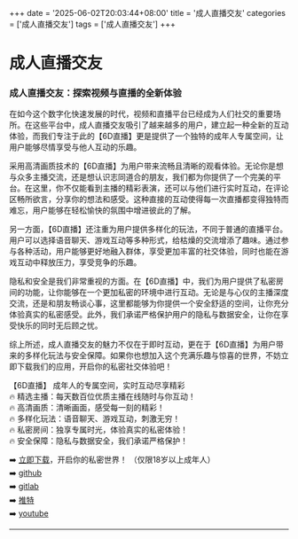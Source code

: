 +++
date = '2025-06-02T20:03:44+08:00'
title = '成人直播交友'
categories = ['成人直播交友']
tags = ['成人直播交友']
+++

# 成人直播交友

### 成人直播交友：探索视频与直播的全新体验

在如今这个数字化快速发展的时代，视频和直播平台已经成为人们社交的重要场所。在这些平台中，成人直播交友吸引了越来越多的用户，建立起一种全新的互动体验，而我们专注于此的【6D直播】更是提供了一个独特的成年人专属空间，让用户能够尽情享受与他人互动的乐趣。

采用高清画质技术的【6D直播】为用户带来流畅且清晰的观看体验。无论你是想与众多主播交流，还是想认识志同道合的朋友，我们都为你提供了一个完美的平台。在这里，你不仅能看到主播的精彩表演，还可以与他们进行实时互动，在评论区畅所欲言，分享你的想法和感受。这种直接的互动使得每一次直播都变得独特而难忘，用户能够在轻松愉快的氛围中增进彼此的了解。

另一方面，【6D直播】还注重为用户提供多样化的玩法，不同于普通的直播平台。用户可以选择语音聊天、游戏互动等多种形式，给枯燥的交流增添了趣味。通过参与各种活动，用户能够更好地融入群体，享受更加丰富的社交体验，同时也能在游戏互动中释放压力，享受竞争的乐趣。

隐私和安全是我们非常重视的方面。在【6D直播】中，我们为用户提供了私密房间的功能，让你能够在一个更加私密的环境中进行互动。无论是与心仪的主播深度交流，还是和朋友畅谈心事，这里都能够为你提供一个安全舒适的空间，让你充分体验真实的私密感受。此外，我们承诺严格保护用户的隐私与数据安全，让你在享受快乐的同时无后顾之忧。

综上所述，成人直播交友的魅力不仅在于即时互动，更在于【6D直播】为用户带来的多样化玩法与安全保障。如果你也想加入这个充满乐趣与惊喜的世界，不妨立即下载我们的应用，开启你的私密社交体验吧！

【6D直播】
成年人的专属空间，实时互动尽享精彩  
🔥 精选主播：每天数百位优质主播在线随时与你互动！  
🔥 高清画质：清晰画面，感受每一刻的精彩！  
🔥 多样化玩法：语音聊天、游戏互动，刺激无穷！  
🔥 私密房间：独享专属时光，体验真实的私密体验！  
🔥 安全保障：隐私与数据安全，我们承诺严格保护！  

➡️ [立即下载](https://down123.s3.ap-east-1.amazonaws.com/down/down.html?channelCode=blog)，开启你的私密世界！ （仅限18岁以上成年人）  
➡️ [github](https://aldult-live.github.io/)  
➡️ [gitlab](https://seo-09598d.gitlab.io/)  
➡️ [推特](https://x.com/wegame33)  
➡️ [youtube](https://www.youtube.com/@6Dlive)  

---
